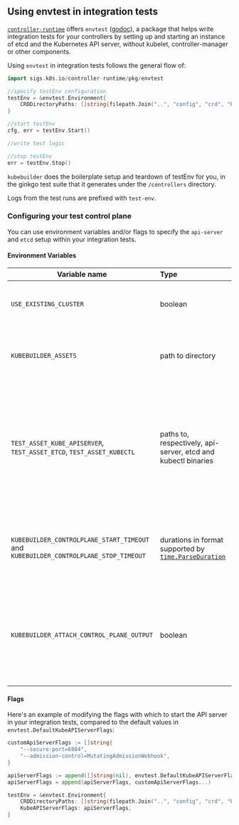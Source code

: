 ## Using envtest in integration tests
[`controller-runtime`](http://sigs.k8s.io/controller-runtime) offers `envtest` ([godoc](https://godoc.org/github.com/kubernetes-sigs/controller-runtime/pkg/envtest)), a package that helps write integration tests for your controllers by setting up and starting an instance of etcd and the Kubernetes API server, without kubelet, controller-manager or other components.

Using `envtest` in integration tests follows the general flow of:

```go
import sigs.k8s.io/controller-runtime/pkg/envtest

//specify testEnv configuration
testEnv = &envtest.Environment{
	CRDDirectoryPaths: []string{filepath.Join("..", "config", "crd", "bases")},
}

//start testEnv
cfg, err = testEnv.Start()

//write test logic

//stop testEnv
err = testEnv.Stop()
```

`kubebuilder` does the boilerplate setup and teardown of testEnv for you, in the ginkgo test suite that it generates under the `/controllers` directory.

Logs from the test runs are prefixed with `test-env`.

### Configuring your test control plane
You can use environment variables and/or flags to specify the `api-server` and `etcd` setup within your integration tests.

#### Environment Variables

| Variable name | Type | When to use |
| --- | :--- | :--- |
| `USE_EXISTING_CLUSTER` | boolean | Instead of setting up a local control plane, point to the control plane of an existing cluster. |
| `KUBEBUILDER_ASSETS` | path to directory | Point integration tests to a directory containing all binaries (api-server, etcd and kubectl). |
| `TEST_ASSET_KUBE_APISERVER`, `TEST_ASSET_ETCD`, `TEST_ASSET_KUBECTL` | paths to, respectively, api-server, etcd and kubectl binaries | Similar to `KUBEBUILDER_ASSETS`, but more granular. Point integration tests to use binaries other than the default ones. These environment variables can also be used to ensure specific tests run with expected versions of these binaries. |
| `KUBEBUILDER_CONTROLPLANE_START_TIMEOUT` and `KUBEBUILDER_CONTROLPLANE_STOP_TIMEOUT` | durations in format supported by [`time.ParseDuration`](https://golang.org/pkg/time/#ParseDuration) | Specify timeouts different from the default for the test control plane to (respectively) start and stop; any test run that exceeds them will fail. |
| `KUBEBUILDER_ATTACH_CONTROL_PLANE_OUTPUT` | boolean | Set to `true` to attach the control plane's stdout and stderr to os.Stdout and os.Stderr. This can be useful when debugging test failures, as output will include output from the control plane. |


#### Flags
Here's an example of modifying the flags with which to start the API server in your integration tests, compared to the default values in `envtest.DefaultKubeAPIServerFlags`:

```go
customApiServerFlags := []string{
	"--secure-port=6884",
	"--admission-control=MutatingAdmissionWebhook",
}

apiServerFlags := append([]string(nil), envtest.DefaultKubeAPIServerFlags...)
apiServerFlags = append(apiServerFlags, customApiServerFlags...)

testEnv = &envtest.Environment{
	CRDDirectoryPaths: []string{filepath.Join("..", "config", "crd", "bases")},
	KubeAPIServerFlags: apiServerFlags,
}
```
